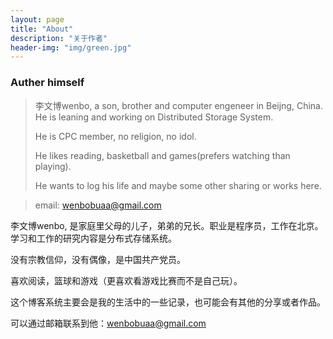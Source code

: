 ```yaml
---
layout: page
title: "About"
description: "关于作者"
header-img: "img/green.jpg"
---
```


### Auther himself

>李文博wenbo, a son, brother and computer engeneer in Beijng, China.
> He is leaning and working on Distributed Storage System.
>
> He is CPC member, no religion, no idol.
>
> He likes reading, basketball and games(prefers watching than playing).
>
> He wants to log his life and maybe some other sharing or works here.

> email: wenbobuaa@gmail.com

李文博wenbo, 是家庭里父母的儿子，弟弟的兄长。职业是程序员，工作在北京。
学习和工作的研究内容是分布式存储系统。

没有宗教信仰，没有偶像，是中国共产党员。

喜欢阅读，篮球和游戏（更喜欢看游戏比赛而不是自己玩）。

这个博客系统主要会是我的生活中的一些记录，也可能会有其他的分享或者作品。

可以通过邮箱联系到他：wenbobuaa@gmail.com

